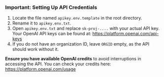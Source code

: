 ### Important: Setting Up API Credentials

1. Locate the file named `apikey.env.template` in the root directory.
2. Rename it to `apikey.env.txt`.
3. Open `apikey.env.txt` and replace `sk-proj-....` with your actual API key. Your OpenAI API keys can be found at: https://platform.openai.com/api-keys
4. If you do not have an organization ID, leave `ORGID` empty, as the API should work without it.

**Ensure you have available OpenAI credits** to avoid interruptions in accessing the API. You can check your credits here: https://platform.openai.com/usage

